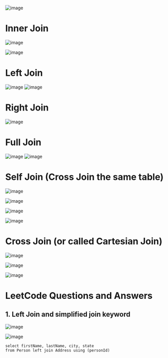 ![image](https://user-images.githubusercontent.com/60442877/206078697-0a9ce00e-d215-49b5-abf1-c08dc23ad625.png)

# Inner Join

![image](https://user-images.githubusercontent.com/60442877/206081234-8b75df75-9df9-4568-a5d9-8171f4733e29.png)

![image](https://user-images.githubusercontent.com/60442877/206081390-77909326-ea00-4aba-aea0-a484b10dfcb0.png)

# Left Join

![image](https://user-images.githubusercontent.com/60442877/206081449-6505b1f2-873f-4e79-a02e-17ff25f46f01.png)
![image](https://user-images.githubusercontent.com/60442877/206081538-979aab8f-9aac-4f26-81f2-9894b1d26315.png)

# Right Join

![image](https://user-images.githubusercontent.com/60442877/206081613-f7532db5-34b9-40d4-ba74-df82a1b45aa4.png)

# Full Join

![image](https://user-images.githubusercontent.com/60442877/206081727-c868797b-3f9a-44a7-9d6f-9b88c65fa24a.png)
![image](https://user-images.githubusercontent.com/60442877/206081883-c1025445-4882-40ff-b771-7a0cad5ff244.png)

# Self Join (Cross Join the same table)

![image](https://user-images.githubusercontent.com/60442877/206083391-6fee0035-e91f-4249-bbe1-83fcde0db2c9.png)

![image](https://user-images.githubusercontent.com/60442877/206084227-efedc91e-ac38-4028-8db6-1b8183137a95.png)

![image](https://user-images.githubusercontent.com/60442877/206084258-5e505910-2b7e-4639-a596-543411c355e6.png)

![image](https://user-images.githubusercontent.com/60442877/206084455-111678ed-a0b2-448b-bcf2-bc8145ab3252.png)

# Cross Join (or called Cartesian Join)

![image](https://user-images.githubusercontent.com/60442877/206084737-213099f5-7c51-494d-99c1-612f18ab39e1.png)

![image](https://user-images.githubusercontent.com/60442877/206084773-960f7623-01be-41f5-bc37-a54963d85511.png)

![image](https://user-images.githubusercontent.com/60442877/206084797-27a2504a-75e5-4975-b512-de7a9dfce272.png)





# LeetCode Questions and Answers

## 1. Left Join and simplified join keyword

![image](https://user-images.githubusercontent.com/60442877/205422907-9fe5bde5-a90c-496a-9a7e-aaf7faca4264.png)

![image](https://user-images.githubusercontent.com/60442877/205422912-4726f3fb-06fe-40bf-8856-be922b401e03.png)

    select firstName, lastName, city, state
    from Person left join Address using (personId)

